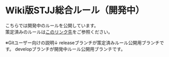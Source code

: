 # Wiki版STJJ総合ルール（開発中）
こちらでは開発中のルールを公開しています。  
策定済みのルールは[このリンク先](https://github.com/scp-tcg-jp-j/rule/tree/release)をご参照ください。  

※Gitユーザー向けの説明↓
releaseブランチが策定済みルール公開用ブランチです。
developブランチが開発中ルール公開用ブランチです。